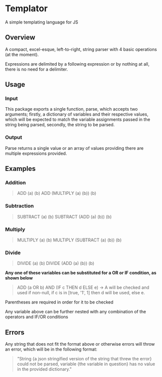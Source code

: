 # Templator
A simple templating language for JS

## Overview

A compact, excel-esque, left-to-right, string parser with 4 basic operations (at the moment).

Expressions are delimited by a following expression or by nothing at all, there is no need for a delimiter.

## Usage

### Input

This package exports a single function, parse, which accepts two arguments; firstly, a dictionary of variables and their respective values, which will be expected to match the variable assignments passed in the string being parsed, secondly, the string to be parsed.

### Output

Parse returns a single value or an array of values providing there are multiple expressions provided.

## Examples

### Addition
> ADD (a) (b)
> ADD (MULTIPLY (a) (b)) (b)

### Subtraction
> SUBTRACT (a) (b)
> SUBTRACT (ADD (a) (b)) (b)

### Multiply
> MULTIPLY (a) (b)
> MULTIPLY (SUBTRACT (a) (b)) (b)

### Divide
> DIVIDE (a) (b)
> DIVIDE (ADD (a) (b)) (b)

**Any one of these variables can be substituted for a OR or IF condition, as shown below**

> ADD (a OR b) AND (IF c THEN d ELSE e) -> A will be checked and used if non-null, if c is in [true, '1', 1] then d will be used, else e.

Parentheses are required in order for it to be checked

Any variable above can be further nested with any combination of the operators and IF/OR conditions

## Errors

Any string that does not fit the format above or otherwise errors will throw an error, which will be in the following format:

> "String {a json stringified version of the string that threw the error} could not be parsed, variable {the variable in question} has no value in the provided dictionary."
